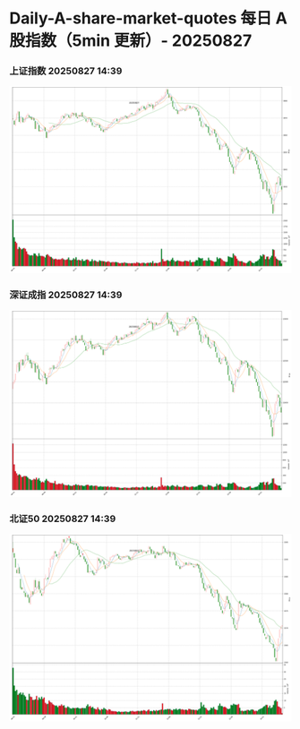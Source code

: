 
# Daily-A-share-market-quotes 每日 A 股指数（5min 更新）- 20250827

### 上证指数 20250827 14:39
![](./fig/2025/8/20250827-sh000001.png)

### 深证成指 20250827 14:39
![](./fig/2025/8/20250827-sz399001.png)

### 北证50 20250827 14:39
![](./fig/2025/8/20250827-bj899050.png)
